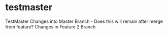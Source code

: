 # testmaster
TestMaster
Changes into Master Branch - Does this will remain after merge from feature?
Changes in Feature 2 Branch
